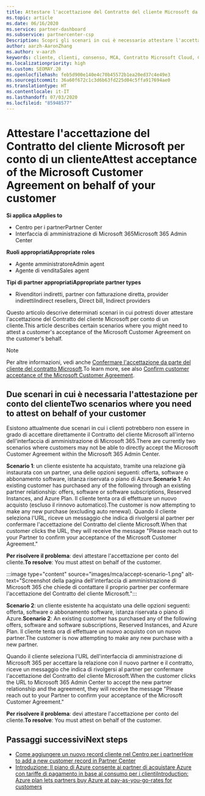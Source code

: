 ```yaml
---
title: Attestare l'accettazione del Contratto del cliente Microsoft da parte di un cliente
ms.topic: article
ms.date: 06/16/2020
ms.service: partner-dashboard
ms.subservice: partnercenter-csp
Description: Scopri gli scenari in cui è necessario attestare l'accettazione del Contratto del cliente Microsoft per conto di un cliente.
author: aarzh-AaronZhang
ms.author: v-aarzh
keywords: cliente, clienti, consenso, MCA, Contratto Microsoft Cloud, Contratto del cliente Microsoft, modelli di contratto del cliente, attestare accettazione
ms.localizationpriority: high
ms.custom: SEOMAY.20
ms.openlocfilehash: feb5d900e140e4c70b45572b1ea20ed37c4e49e3
ms.sourcegitcommit: 36a60f672c1c3d6b63fd225d04c5ffa917694ae0
ms.translationtype: HT
ms.contentlocale: it-IT
ms.lasthandoff: 07/03/2020
ms.locfileid: "85948577"
---
```

# <a name="attest-acceptance-of-the-microsoft-customer-agreement-on-behalf-of-your-customer"></a><span data-ttu-id="c19b5-104">Attestare l'accettazione del Contratto del cliente Microsoft per conto di un cliente</span><span class="sxs-lookup"><span data-stu-id="c19b5-104">Attest acceptance of the Microsoft Customer Agreement on behalf of your customer</span></span>

<span data-ttu-id="c19b5-105">**Si applica a**</span><span class="sxs-lookup"><span data-stu-id="c19b5-105">**Applies to**</span></span>

- <span data-ttu-id="c19b5-106">Centro per i partner</span><span class="sxs-lookup"><span data-stu-id="c19b5-106">Partner Center</span></span>
- <span data-ttu-id="c19b5-107">Interfaccia di amministrazione di Microsoft 365</span><span class="sxs-lookup"><span data-stu-id="c19b5-107">Microsoft 365 Admin Center</span></span>

<span data-ttu-id="c19b5-108">**Ruoli appropriati**</span><span class="sxs-lookup"><span data-stu-id="c19b5-108">**Appropriate roles**</span></span>

- <span data-ttu-id="c19b5-109">Agente amministratore</span><span class="sxs-lookup"><span data-stu-id="c19b5-109">Admin agent</span></span>
- <span data-ttu-id="c19b5-110">Agente di vendita</span><span class="sxs-lookup"><span data-stu-id="c19b5-110">Sales agent</span></span>

<span data-ttu-id="c19b5-111">**Tipi di partner appropriati**</span><span class="sxs-lookup"><span data-stu-id="c19b5-111">**Appropriate partner types**</span></span>

- <span data-ttu-id="c19b5-112">Rivenditori indiretti, partner con fatturazione diretta, provider indiretti</span><span class="sxs-lookup"><span data-stu-id="c19b5-112">Indirect resellers, Direct bill, Indirect providers</span></span>

<span data-ttu-id="c19b5-113">Questo articolo descrive determinati scenari in cui potresti dover attestare l'accettazione del Contratto del cliente Microsoft per conto di un cliente.</span><span class="sxs-lookup"><span data-stu-id="c19b5-113">This article describes certain scenarios where you might need to attest a customer's acceptance of the Microsoft Customer Agreement on the customer's behalf.</span></span>

>[!NOTE]
><span data-ttu-id="c19b5-114">Per altre informazioni, vedi anche [Confermare l'accettazione da parte del cliente del contratto Microsoft](confirm-customer-agreement.md).</span><span class="sxs-lookup"><span data-stu-id="c19b5-114">To learn more, see also [Confirm customer acceptance of the Microsoft Customer Agreement](confirm-customer-agreement.md).</span></span>

## <a name="two-scenarios-where-you-need-to-attest-on-behalf-of-your-customer"></a><span data-ttu-id="c19b5-115">Due scenari in cui è necessaria l'attestazione per conto del cliente</span><span class="sxs-lookup"><span data-stu-id="c19b5-115">Two scenarios where you need to attest on behalf of your customer</span></span>

<span data-ttu-id="c19b5-116">Esistono attualmente due scenari in cui i clienti potrebbero non essere in grado di accettare direttamente il Contratto del cliente Microsoft all'interno dell'interfaccia di amministrazione di Microsoft 365.</span><span class="sxs-lookup"><span data-stu-id="c19b5-116">There are currently two scenarios where customers may not be able to directly accept the Microsoft Customer Agreement within the Microsoft 365 Admin Center.</span></span>

<span data-ttu-id="c19b5-117">**Scenario 1**: un cliente esistente ha acquistato, tramite una relazione già instaurata con un partner, una delle opzioni seguenti: offerta, software o abbonamento software, istanza riservata o piano di Azure.</span><span class="sxs-lookup"><span data-stu-id="c19b5-117">**Scenario 1**: An existing customer has purchased any of the following through an existing partner relationship: offers, software or software subscriptions, Reserved Instances, and Azure Plan.</span></span> <span data-ttu-id="c19b5-118">Il cliente tenta ora di effettuare un nuovo acquisto (escluso il rinnovo automatico).</span><span class="sxs-lookup"><span data-stu-id="c19b5-118">The customer is now attempting to make any new purchase (excluding auto renewal).</span></span> <span data-ttu-id="c19b5-119">Quando il cliente seleziona l'URL, riceve un messaggio che indica di rivolgersi al partner per confermare l'accettazione del Contratto del cliente Microsoft.</span><span class="sxs-lookup"><span data-stu-id="c19b5-119">When that customer clicks the URL, they will receive the message "Please reach out to your Partner to confirm your acceptance of the Microsoft Customer Agreement."</span></span>  

<span data-ttu-id="c19b5-120">**Per risolvere il problema**: devi attestare l'accettazione per conto del cliente.</span><span class="sxs-lookup"><span data-stu-id="c19b5-120">**To resolve**: You must attest on behalf of the customer.</span></span>

:::image type="content" source="images/mca/accept-scenario-1.png" alt-text="Screenshot della pagina dell'interfaccia di amministrazione di Microsoft 365 che chiede di contattare il proprio partner per confermare l'accettazione del Contratto del cliente Microsoft.":::

<span data-ttu-id="c19b5-122">**Scenario 2**: un cliente esistente ha acquistato una delle opzioni seguenti: offerta, software o abbonamento software, istanza riservata o piano di Azure.</span><span class="sxs-lookup"><span data-stu-id="c19b5-122">**Scenario 2**: An existing customer has purchased any of the following offers, software and software subscriptions, Reserved Instances, and Azure Plan.</span></span> <span data-ttu-id="c19b5-123">Il cliente tenta ora di effettuare un nuovo acquisto con un nuovo partner.</span><span class="sxs-lookup"><span data-stu-id="c19b5-123">The customer is now attempting to make any new purchase with a new partner.</span></span>

<span data-ttu-id="c19b5-124">Quando il cliente seleziona l'URL dell'interfaccia di amministrazione di Microsoft 365 per accettare la relazione con il nuovo partner e il contratto, riceve un messaggio che indica di rivolgersi al partner per confermare l'accettazione del Contratto del cliente Microsoft.</span><span class="sxs-lookup"><span data-stu-id="c19b5-124">When the customer clicks the URL to Microsoft 365 Admin Center to accept the new partner relationship and the agreement, they will receive the message "Please reach out to your Partner to confirm your acceptance of the Microsoft Customer Agreement."</span></span>  

<span data-ttu-id="c19b5-125">**Per risolvere il problema**: devi attestare l'accettazione per conto del cliente.</span><span class="sxs-lookup"><span data-stu-id="c19b5-125">**To resolve**: You must attest on behalf of the customer.</span></span>  

## <a name="next-steps"></a><span data-ttu-id="c19b5-126">Passaggi successivi</span><span class="sxs-lookup"><span data-stu-id="c19b5-126">Next steps</span></span>

- [<span data-ttu-id="c19b5-127">Come aggiungere un nuovo record cliente nel Centro per i partner</span><span class="sxs-lookup"><span data-stu-id="c19b5-127">How to add a new customer record in Partner Center</span></span>](add-a-new-customer.md)
- [<span data-ttu-id="c19b5-128">Introduzione: Il piano di Azure consente ai partner di acquistare Azure con tariffe di pagamento in base al consumo per i clienti</span><span class="sxs-lookup"><span data-stu-id="c19b5-128">Introduction: Azure plan lets partners buy Azure at pay-as-you-go-rates for customers</span></span>](azure-plan-lp.md)

